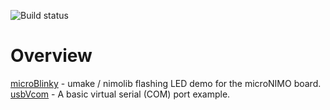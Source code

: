 ![Build status](https://github.com/nimo-labs/microNIMO-examples/actions/workflows/build_master.yml/badge.svg)
# Overview
[microBlinky](https://nimo.uk/microblinky/) - umake / nimolib flashing LED demo for the microNIMO board.\
[usbVcom](https://nimo.uk/usb-vcom/) - A basic virtual serial (COM) port example.

